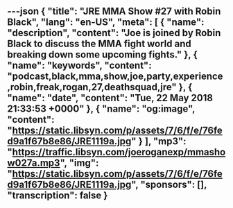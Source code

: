 ---json
{
  "title": "JRE MMA Show #27 with Robin Black",
  "lang": "en-US",
  "meta": [
    {
      "name": "description",
      "content": "Joe is joined by Robin Black to discuss the MMA fight world and breaking down some upcoming fights."
    },
    {
      "name": "keywords",
      "content": "podcast,black,mma,show,joe,party,experience,robin,freak,rogan,27,deathsquad,jre"
    },
    {
      "name": "date",
      "content": "Tue, 22 May 2018 21:33:53 +0000"
    },
    {
      "name": "og:image",
      "content": "https://static.libsyn.com/p/assets/7/6/f/e/76fed9a1f67b8e86/JRE1119a.jpg"
    }
  ],
  "mp3": "https://traffic.libsyn.com/joeroganexp/mmashow027a.mp3",
  "img": "https://static.libsyn.com/p/assets/7/6/f/e/76fed9a1f67b8e86/JRE1119a.jpg",
  "sponsors": [],
  "transcription": false
}
---
<episode-header />

<timemark seconds="0" />

<transcribe-call-to-action />

<episode-footer />